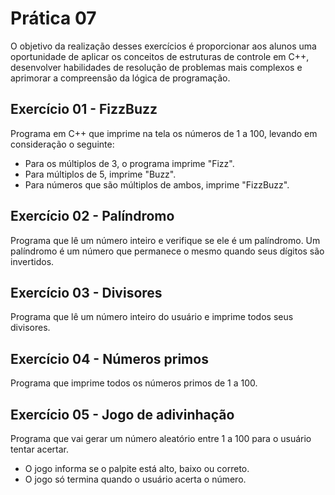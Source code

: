# Prática 07
O objetivo da realização desses exercícios é proporcionar aos alunos uma oportunidade de aplicar os conceitos de estruturas de controle em C++, desenvolver habilidades de resolução de problemas mais complexos e aprimorar a compreensão da lógica de programação.
## Exercício 01 - FizzBuzz
Programa em C++ que imprime na tela os números de 1 a 100, levando em consideração o seguinte:
- Para os múltiplos de 3, o programa imprime "Fizz".
- Para múltiplos de 5, imprime "Buzz".
- Para números que são múltiplos de ambos, imprime "FizzBuzz".
## Exercício 02 - Palíndromo
Programa que lê um número inteiro e verifique se ele é um palíndromo.
Um palíndromo é um número que permanece o mesmo quando seus dígitos são invertidos.
## Exercício 03 - Divisores 
Programa que lê um número inteiro do usuário e imprime todos seus divisores.
## Exercício 04 - Números primos
Programa que imprime todos os números primos de 1 a 100.
## Exercício 05 - Jogo de adivinhação
Programa que vai gerar um número aleatório entre 1 a 100 para o usuário tentar acertar.
- O jogo informa se o palpite está alto, baixo ou correto.
- O jogo só termina quando o usuário acerta o número.


